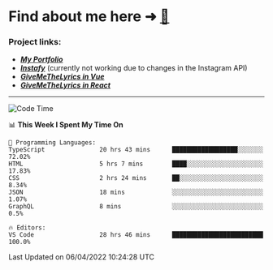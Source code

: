 # Find about me here ➜ [🧑](https://pauabella.dev)

### Project links:
- ***[My Portfolio](https://pauabella.dev)***
- ***[Instafy](https://instafy.me)*** (currently not working due to changes in the Instagram API)
- ***[GiveMeTheLyrics in Vue](https://lyrics.pauabella.dev)***
- ***[GiveMeTheLyrics in React](https://pauabella.dev/GiveMeTheLyrics)***

---
<!--START_SECTION:waka-->
![Code Time](http://img.shields.io/badge/Code%20Time-926%20hrs%2019%20mins-blue)

📊 **This Week I Spent My Time On** 

```text
💬 Programming Languages: 
TypeScript               20 hrs 43 mins      ██████████████████░░░░░░░   72.02% 
HTML                     5 hrs 7 mins        ████░░░░░░░░░░░░░░░░░░░░░   17.83% 
CSS                      2 hrs 24 mins       ██░░░░░░░░░░░░░░░░░░░░░░░   8.34% 
JSON                     18 mins             ░░░░░░░░░░░░░░░░░░░░░░░░░   1.07% 
GraphQL                  8 mins              ░░░░░░░░░░░░░░░░░░░░░░░░░   0.5%

🔥 Editors: 
VS Code                  28 hrs 46 mins      █████████████████████████   100.0%

```


 Last Updated on 06/04/2022 10:24:28 UTC
<!--END_SECTION:waka-->
